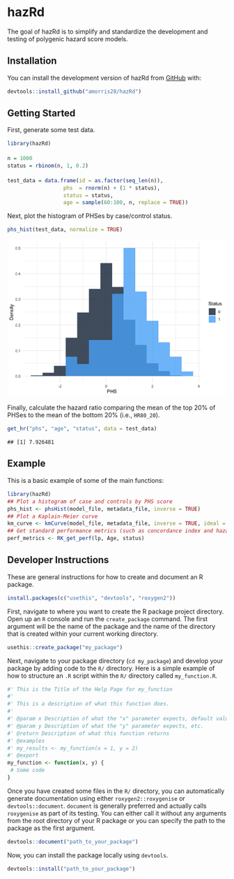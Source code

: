 hazRd
================

The goal of hazRd is to simplify and standardize the development and
testing of polygenic hazard score models.

## Installation

You can install the development version of hazRd from
[GitHub](https://github.com/) with:

``` r
devtools::install_github("amorris28/hazRd")
```

## Getting Started

First, generate some test data.

``` r
library(hazRd)

n = 1000
status = rbinom(n, 1, 0.2)

test_data = data.frame(id = as.factor(seq_len(n)),
                  phs  = rnorm(n) + (1 * status),
                  status = status,
                  age = sample(60:100, n, replace = TRUE))
```

Next, plot the histogram of PHSes by case/control status.

``` r
phs_hist(test_data, normalize = TRUE)
```

![](README_files/figure-gfm/unnamed-chunk-3-1.png)<!-- -->

Finally, calculate the hazard ratio comparing the mean of the top 20% of
PHSes to the mean of the bottom 20% (i.e., `HR80_20`).

``` r
get_hr("phs", "age", "status", data = test_data)
```

    ## [1] 7.926481

## Example

This is a basic example of some of the main functions:

``` r
library(hazRd)
## Plot a histogram of case and controls by PHS score
phs_hist <- phsHist(model_file, metadata_file, inverse = TRUE)
## Plot a Kaplain-Meier curve
km_curve <- kmCurve(model_file, metadata_file, inverse = TRUE, ideal = FALSE)
## Get standard performance metrics (such as concordance index and hazard ratio)
perf_metrics <- RK_get_perf(lp, Age, status)
```

## Developer Instructions

These are general instructions for how to create and document an R
package.

``` r
install.packages(c("usethis", "devtools", "roxygen2"))
```

First, navigate to where you want to create the R package project
directory. Open up an `R` console and run the `create_package` command.
The first argument will be the name of the package and the name of the
directory that is created within your current working directory.

``` r
usethis::create_package("my_package")
```

Next, navigate to your package directory (`cd my_package`) and develop
your package by adding code to the `R/` directory. Here is a simple
example of how to structure an `.R` script within the `R/` directory
called `my_function.R`.

``` r
#' This is the Title of the Help Page for my_function
#'
#' This is a description of what this function does.
#'
#' @param x Description of what the "x" parameter expects, default value, whether it is optional
#' @param y Description of what the "y" parameter expects, etc.
#' @return Description of what this function returns
#' @examples
#' my_results <- my_function(x = 1, y = 2)
#' @export
my_function <- function(x, y) {
 # Some code
}
```

Once you have created some files in the `R/` directory, you can
automatically generate documentation using either `roxygen2::roxygenise`
or `devtools::document`. `document` is generally preferred and actually
calls `roxygenise` as part of its testing. You can either call it
without any arguments from the root directory of your R package or you
can specify the path to the package as the first argument.

``` r
devtools::document("path_to_your_package")
```

Now, you can install the package locally using `devtools`.

``` r
devtools::install("path_to_your_package")
```
